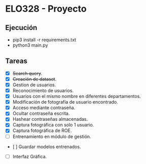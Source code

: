 # ELO328 - Proyecto

## Ejecución
- pip3 install -r requirements.txt
- python3 main.py

## Tareas
- [x] ~~Search query~~.
- [x] ~~Creación de dataset~~.
- [x] Gestion de usuarios.
- [x] Reconocimiento de usuarios.
- [x] Usuarios con el mismo nombre en diferentes departamentos.
- [x] Modificación de fotografía de usuario encontrado.
- [x] Acceso mediante contraseña.
- [x] Ocultar contraseña escrita.
- [x] Hashear contraseñas almacenadas.
- [x] Captura fotográfica con solo 1 usuario.
- [x] Captura fotográfica de ROE.
- [ ] Entrenamiento en módulo de gestión.
- [ ] Guardar modelos entrenados.
- [ ] Interfaz Gráfica.

